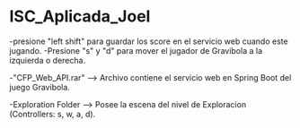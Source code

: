 # ISC_Aplicada_Joel 



-presione "left shift" para guardar los score en el servicio web cuando este jugando.
-Presione "s" y "d" para mover el jugador de Gravibola a la izquierda o derecha.  

-"CFP_Web_API.rar" --> Archivo contiene el servicio web en Spring Boot del juego Gravibola. 

-Exploration Folder --> Posee la escena del nivel de Exploracion (Controllers: s, w, a, d). 
